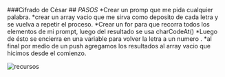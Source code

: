 ###Cifrado de César ##
_PASOS_
*Crear un  promp que me pida cualquier palabra.
*crear un array vacio que me sirva como deposito de cada letra y se vuelva a repetir el proceso.
*Crear un for para que recorra todos los elementos de mi prompt,  luego del resultado se usa charCodeAt()
*Luego de ésto se encierra en una variable para volver la letra a un numero .
*al final por medio de un push agregamos los resultados al array vacio que hicimos desde el comienzo.







![recursos](assets/docs/cifradocesar.jpg)
